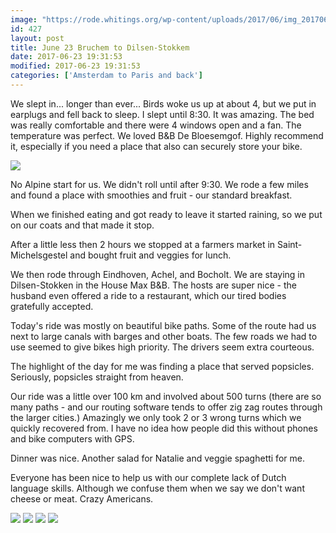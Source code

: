 ```yaml
---
image: "https://rode.whitings.org/wp-content/uploads/2017/06/img_20170623_103237394.jpg/img_20170623_103237394.jpg"
id: 427
layout: post
title: June 23 Bruchem to Dilsen-Stokkem
date: 2017-06-23 19:31:53
modified: 2017-06-23 19:31:53
categories: ['Amsterdam to Paris and back']
---
```



We slept in... longer than ever... Birds woke us up at about 4, but we put in earplugs and fell back to sleep. I slept until 8:30. It was amazing. The bed was really comfortable and there were 4 windows open and a fan. The temperature was perfect. We loved B&B De Bloesemgof. Highly recommend it, especially if you need a place that also can securely store your bike.

![](https://whitingpt.files.wordpress.com/2017/06/img_20170623_120358512.jpg)

No Alpine start for us. We didn't roll until after 9:30. We rode a few miles and found a place with smoothies and fruit - our standard breakfast.

When we finished eating and got ready to leave it started raining, so we put on our coats and that made it stop.

After a little less then 2 hours we stopped at a farmers market in Saint-Michelsgestel and bought fruit and veggies for lunch.

We then rode through Eindhoven, Achel, and Bocholt. We are staying in Dilsen-Stokken in the House Max B&B. The hosts are super nice - the husband even offered a ride to a restaurant, which our tired bodies gratefully accepted.

Today's ride was mostly on beautiful bike paths. Some of the route had us next to large canals with barges and other boats. The few roads we had to use seemed to give bikes high priority. The drivers seem extra courteous.

The highlight of the day for me was finding a place that served popsicles. Seriously, popsicles straight from heaven.

Our ride was a little over 100 km and involved about 500 turns (there are so many paths - and our routing software tends to offer zig zag routes through the larger cities.) Amazingly we only took 2 or 3 wrong turns which we quickly recovered from. I have no idea how people did this without phones and bike computers with GPS.

Dinner was nice. Another salad for Natalie and veggie spaghetti for me.

Everyone has been nice to help us with our complete lack of Dutch language skills. Although we confuse them when we say we don't want cheese or meat. Crazy Americans.

![](https://whitingpt.files.wordpress.com/2017/06/wp-1498247588101.jpg)
![](https://rode.whitings.org/wp-content/uploads/2017/06/img_20170623_112759396.jpg/img_20170623_112759396.jpg)
![](https://rode.whitings.org/wp-content/uploads/2017/06/img_20170623_120358512.jpg/img_20170623_120358512.jpg)
![](https://rode.whitings.org/wp-content/uploads/2017/06/img_20170623_170234482.jpg/img_20170623_170234482.jpg)
